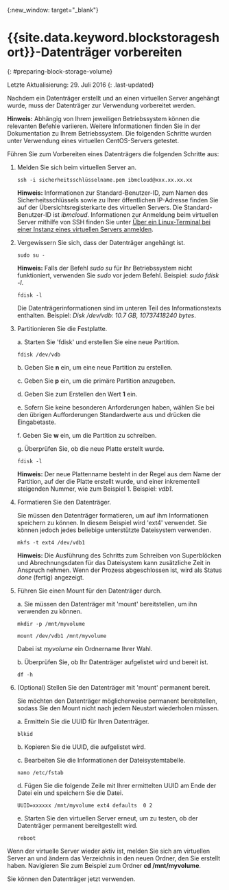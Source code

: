 {:new_window: target="_blank"}


# {{site.data.keyword.blockstorageshort}}-Datenträger vorbereiten 
{: #preparing-block-storage-volume}

Letzte Aktualisierung: 29. Juli 2016
{: .last-updated}

  Nachdem ein Datenträger erstellt und an einen virtuellen Server angehängt wurde, muss der Datenträger zur Verwendung vorbereitet werden. 
  
  **Hinweis:** Abhängig von Ihrem jeweiligen Betriebssystem können die relevanten Befehle variieren. Weitere Informationen finden Sie in der Dokumentation zu Ihrem Betriebssystem. Die folgenden Schritte wurden unter Verwendung eines virtuellen CentOS-Servers getestet. 
  
  Führen Sie zum Vorbereiten eines Datenträgers die folgenden Schritte aus: 

1. Melden Sie sich beim virtuellen Server an.   

   <pre><code>ssh -i sicherheitsschlüsselname.pem ibmcloud@xxx.xx.xx.xx</pre></code>

   **Hinweis:** Informationen zur Standard-Benutzer-ID, zum Namen des Sicherheitsschlüssels sowie zu Ihrer öffentlichen IP-Adresse finden Sie auf der Übersichtsregisterkarte des virtuellen Servers. Die  Standard-Benutzer-ID ist *ibmcloud*. Informationen zur Anmeldung beim virtuellen Server mithilfe von SSH finden Sie unter [Über ein Linux-Terminal bei einer Instanz eines virtuellen Servers anmelden](../../virtualmachines/vm_manage_instances.html#vm_login).  

2. Vergewissern Sie sich, dass der Datenträger angehängt ist.   

   <pre><code>sudo su -</pre></code>
   
   **Hinweis:** Falls der Befehl *sudo su* für Ihr Betriebssystem nicht funktioniert, verwenden Sie *sudo* vor jedem Befehl. Beispiel: *sudo fdisk -l*. 
   
   <pre><code>fdisk -l</pre></code>

   Die Datenträgerinformationen sind im unteren Teil des Informationstexts enthalten. Beispiel: *Disk /dev/vdb: 10.7 GB, 10737418240 bytes*. 

3. Partitionieren Sie die Festplatte. 

   a. Starten Sie 'fdisk' und erstellen Sie eine neue Partition. 
    
     <pre><code>fdisk /dev/vdb</pre></code>

   b. Geben Sie **n** ein, um eine neue Partition zu erstellen. 
   
   c. Geben Sie **p** ein, um die primäre Partition anzugeben. 
   
   d. Geben Sie zum Erstellen den Wert **1** ein. 
   
   e. Sofern Sie keine besonderen Anforderungen haben, wählen Sie bei den übrigen Aufforderungen Standardwerte aus und drücken die Eingabetaste. 

   f. Geben Sie **w** ein, um die Partition zu schreiben. 
   
   g. Überprüfen Sie, ob die neue Platte erstellt wurde. 
   
     <pre><code>fdisk -l</pre></code>

     **Hinweis:** Der neue Plattenname besteht in der Regel aus dem Name der Partition, auf der die Platte erstellt wurde, und einer inkrementell steigenden Nummer, wie zum Beispiel 1. Beispiel: *vdb1*. 

4. Formatieren Sie den Datenträger.  

   Sie müssen den Datenträger formatieren, um auf ihm Informationen speichern zu können. In diesem Beispiel wird 'ext4' verwendet. Sie können jedoch jedes beliebige unterstützte Dateisystem verwenden. 

   <pre><code>mkfs -t ext4 /dev/vdb1</pre></code>

    **Hinweis:** Die Ausführung des Schritts zum Schreiben von Superblöcken und Abrechnungsdaten für das Dateisystem kann zusätzliche Zeit in Anspruch nehmen. Wenn der Prozess abgeschlossen ist, wird als Status *done* (fertig) angezeigt. 

5. Führen Sie einen Mount für den Datenträger durch.  

   a. Sie müssen den Datenträger mit 'mount' bereitstellen, um ihn verwenden zu können. 

      <pre><code>mkdir -p /mnt/myvolume</pre></code>
      
      <pre><code>mount /dev/vdb1 /mnt/myvolume</pre></code>

      Dabei ist *myvolume* ein Ordnername Ihrer Wahl. 

   b. Überprüfen Sie, ob Ihr Datenträger aufgelistet wird und bereit ist. 

      <pre><code>df -h</pre></code>

6. (Optional) Stellen Sie den Datenträger mit 'mount' permanent bereit.  

   Sie möchten den Datenträger möglicherweise permanent bereitstellen, sodass Sie den Mount nicht nach jedem Neustart wiederholen müssen. 

   a. Ermitteln Sie die UUID für Ihren Datenträger. 

      <pre><code>blkid</pre></code>

   b. Kopieren Sie die UUID, die aufgelistet wird. 

   c. Bearbeiten Sie die Informationen der Dateisystemtabelle. 

      <pre><code>nano /etc/fstab</pre></code>      

   d. Fügen Sie die folgende Zeile mit Ihrer ermittelten UUID am Ende der Datei ein und speichern Sie die Datei. 
   
      <pre><code>UUID=xxxxxx /mnt/myvolume ext4 defaults  0 2</pre></code>

   e. Starten Sie den virtuellen Server erneut, um zu testen, ob der Datenträger permanent bereitgestellt wird. 

      <pre><code>reboot</pre></code>

  Wenn der virtuelle Server wieder aktiv ist, melden Sie sich am virtuellen Server an und ändern das Verzeichnis in den neuen Ordner, den Sie erstellt haben. Navigieren Sie zum Beispiel zum Ordner **cd /mnt/myvolume**. 

  Sie können den Datenträger jetzt verwenden. 
